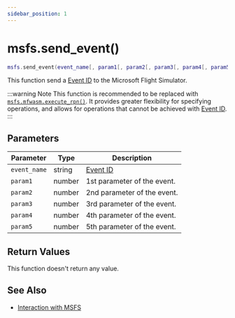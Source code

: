 ```yaml
---
sidebar_position: 1
---
```


# msfs.send_event()
```lua
msfs.send_event(event_name[, param1[, param2[, param3[, param4[, param5]]]])
```
This function send a [Event ID](https://docs.flightsimulator.com/html/Programming_Tools/Event_IDs/Event_IDs.htm) to the Microsoft Flight Simulator.

:::warning Note
This function is recommended to be replaced with [`msfs.mfwasm.execute_rpn()`](/libs/msfs/msfs_mfwasm_execute_rpn). It provides greater flexibility for specifying operations, and allows for operations that cannot be achieved with [Event ID](https://docs.flightsimulator.com/html/Programming_Tools/Event_IDs/Event_IDs.htm).
:::

## Parameters
|Parameter|Type|Description|
|-|-|-|
|`event_name`|string|[Event ID](https://docs.flightsimulator.com/html/Programming_Tools/Event_IDs/Event_IDs.htm)
|`param1`|number|1st parameter of the event.
|`param2`|number|2nd parameter of the event.
|`param3`|number|3rd parameter of the event.
|`param4`|number|4th parameter of the event.
|`param5`|number|5th parameter of the event.


## Return Values
This function doesn't return any value.

## See Also
- [Interaction with MSFS](/guide/msfs)
